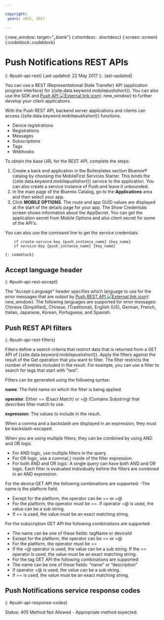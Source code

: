 ```yaml
---

copyright:
 years: 2015, 2017

---
```


{:new_window: target="_blank"}
{:shortdesc: .shortdesc}
{:screen:.screen}
{:codeblock:.codeblock}

# Push Notifications REST APIs
{: #push-api-rest}
Last updated: 22 May 2017
{: .last-updated}

You can use a REST (Representational State Transfer) API (application program interface) for {{site.data.keyword.mobilepushshort}}. You can also use the SDK and [Push API ![External link icon](../../icons/launch-glyph.svg "External link icon")](https://mobile.{DomainName}/imfpush/){: new_window} to further develop your client applications.

With the Push REST API, backend server applications and clients can access {{site.data.keyword.mobilepushshort}} functions.

- Device registrations
- Registrations
- Messages
- Subscriptions
- Tags
- Webhooks

To obtain the base URL for the REST API, complete the steps:

1. Create a back end application in the Boilerplates section Bluemix® catalog by choosing the MobileFirst Services Starter. This binds the {{site.data.keyword.mobilepushshort}} service to the application. You can also create a service instance of Push and leave it unbounded. 
1. In the main page of the Bluemix Catalog, go to the **Applications** area and then select your app.
3. Click **MOBILE OPTIONS**. The route and app GUID values are displayed at the start of the details page for your app. The Show Credentials screen shows information about the AppSecret. You can get the application secret from Mobile Options and also client secret for some of the API's.

You can also use the command line to get the service credentials:

```
    cf create-service-key {push_instance_name} {key_name}
    cf service-key {push_instance_name} {key_name}
```
	{: codeblock}

## Accept language header
{: #push-api-rest-accept}

The "Accept-Language" header specifies which language to use for the error messages that are output by [Push REST API ![External link icon](../../icons/launch-glyph.svg "External link icon")](https://mobile.{DomainName}/imfpush/){: new_window}. The following languages are supported for error messages: Chinese (Simplified), Chinese, (Traditional), English (US), German, French, Italian, Japanese, Korean, Portuguese, and Spanish.


## Push REST API filters
{: #push-api-rest-filters}

Filters define a search criteria that restrict data that is returned from a GET API of {{site.data.keyword.mobilepushshort}}. Apply the filters against the result of the Get operation that you want to filter. The filter restricts the number of entries included in the result. For example, you can use a filter to search for tags that start with "test". 

Filters can be generated using the following syntax:

**name**: The field name on which the filter is being applied.

**operator**: Either == (Exact Match) or =@ (Contains Substring) that describes filter match to use.

**expression**: The values to include in the result.

When a comma and a backslash are displayed in an expression, they must be backslash-escaped.

When you are using multiple filters, they can be combined by using AND and OR logic.

- For AND logic, use multiple filters in the query.
- For OR logic, use a comma(,) inside of the filter expression.
- For both AND and OR logic: A single query can have both AND and OR logic. Each filter is evaluated individually before the filters are combined in an AND expression.

For the device GET API the following combinations are supported:
-The name is the platform field.
- Except for the platform, the operator can be == or =@
- For the platform, the operator must be ==. If operator =@ is used, the value can be a sub string.
- If == is used, the value must be an exact matching string.

For the subscription GET API the following combinations are supported:

- The name can be one of these fields: tagName or deviceId
- Except for the platform, the operator can be == or =@
- For the platform, the operator must be ==
- If the =@ operator is used, the value can be a sub string. If the == operator is used, the value must be an exact matching string.
- For the tag GET API the following combinations are supported:
- The name can be one of these fields: “name” or “description”
- If operator =@ is used, the value can be a sub string.
- If == is used, the value must be an exact matching string.


## Push Notifications service response codes
{: #push-api-response-codes}

Status: 405 Method Not Allowed - Appropriate method expected.
